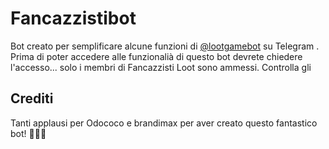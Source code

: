 # Fancazzistibot
Bot creato per semplificare alcune funzioni di [@lootgamebot](https://telegram.me/lootgamebot) su Telegram .
Prima di poter accedere alle funzionalià di questo bot devrete chiedere l'accesso... solo i membri di Fancazzisti Loot sono ammessi.
Controlla gli


## Crediti
Tanti applausi per Odococo e brandimax per aver creato questo fantastico bot! 🎉🎉🎉
